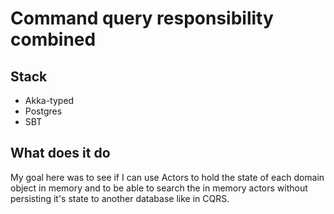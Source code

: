 # Command query responsibility combined

## Stack
* Akka-typed
* Postgres
* SBT

## What does it do
My goal here was to see if I can use Actors to hold the state of each domain object in memory and to be able to search
the in memory actors without persisting it's state to another database like in CQRS.





